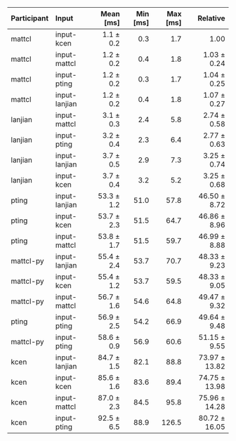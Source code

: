 | Participant | Input | Mean [ms] | Min [ms] | Max [ms] | Relative |
|:---|:---|---:|---:|---:|---:|
| mattcl | input-kcen | 1.1 ± 0.2 | 0.3 | 1.7 | 1.00 |
| mattcl | input-mattcl | 1.2 ± 0.2 | 0.4 | 1.8 | 1.03 ± 0.24 |
| mattcl | input-pting | 1.2 ± 0.2 | 0.3 | 1.7 | 1.04 ± 0.25 |
| mattcl | input-lanjian | 1.2 ± 0.2 | 0.4 | 1.8 | 1.07 ± 0.27 |
| lanjian | input-mattcl | 3.1 ± 0.3 | 2.4 | 5.8 | 2.74 ± 0.58 |
| lanjian | input-pting | 3.2 ± 0.4 | 2.3 | 6.4 | 2.77 ± 0.63 |
| lanjian | input-lanjian | 3.7 ± 0.5 | 2.9 | 7.3 | 3.25 ± 0.74 |
| lanjian | input-kcen | 3.7 ± 0.4 | 3.2 | 5.2 | 3.25 ± 0.68 |
| pting | input-lanjian | 53.3 ± 1.2 | 51.0 | 57.8 | 46.50 ± 8.72 |
| pting | input-kcen | 53.7 ± 2.3 | 51.5 | 64.7 | 46.86 ± 8.96 |
| pting | input-mattcl | 53.8 ± 1.7 | 51.5 | 59.7 | 46.99 ± 8.88 |
| mattcl-py | input-lanjian | 55.4 ± 2.4 | 53.7 | 70.7 | 48.33 ± 9.23 |
| mattcl-py | input-kcen | 55.4 ± 1.2 | 53.7 | 59.5 | 48.33 ± 9.05 |
| mattcl-py | input-mattcl | 56.7 ± 1.6 | 54.6 | 64.8 | 49.47 ± 9.32 |
| pting | input-pting | 56.9 ± 2.5 | 54.2 | 66.9 | 49.64 ± 9.48 |
| mattcl-py | input-pting | 58.6 ± 0.9 | 56.9 | 60.6 | 51.15 ± 9.55 |
| kcen | input-lanjian | 84.7 ± 1.5 | 82.1 | 88.8 | 73.97 ± 13.82 |
| kcen | input-kcen | 85.6 ± 1.6 | 83.6 | 89.4 | 74.75 ± 13.98 |
| kcen | input-mattcl | 87.0 ± 2.3 | 84.5 | 95.8 | 75.96 ± 14.28 |
| kcen | input-pting | 92.5 ± 6.5 | 88.9 | 126.5 | 80.72 ± 16.05 |
